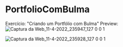 # PortfolioComBulma
Exercício: "Criando um Portfólio com Bulma"
Preview:
![Captura da Web_11-4-2022_235947_127 0 0 1](https://user-images.githubusercontent.com/97072132/162870826-2372069c-0521-4292-9ced-e8dd93c0c3d2.jpeg)

![Captura da Web_11-4-2022_235928_127 0 0 1](https://user-images.githubusercontent.com/97072132/162870894-1d7b8687-02e0-4c86-9a30-f2b9ff5277ea.jpeg)
